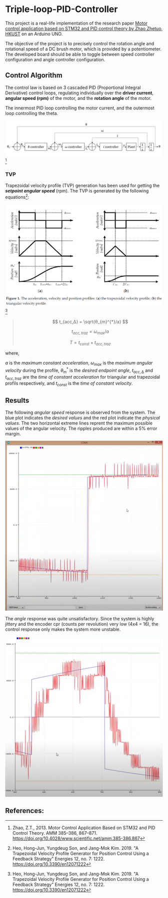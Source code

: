 # Triple-loop-PID-Controller
This project is a real-life implementation of the research paper [Motor control application based on STM32 and PID control theory by Zhao Zhetuo, HKUST](https://github.com/RaunakSRajpal/Triple-loop-PID-Controller/blob/main/PID-STM.pdf) on an Arduino UNO.

The objective of the project is to precisely control the rotation angle and rotational speed of a DC brush motor, which is provided by a potentiometer. The developed board should be able to toggle between speed controller configuration and angle controller configuration.

## Control Algorithm
The control law is based on 3 cascaded PID (Proportional Integral Derivative) control loops, regulating individually over the **driver current**, **angular speed (rpm)** of the motor, and the **rotation angle** of the motor.

The innermost PID loop controlling the motor current, and the outermost loop controlling the theta.

![alt text](https://github.com/RaunakSRajpal/Triple-loop-PID-Controller/blob/main/img/control%20law.png "Control Law")[^1]

### TVP
Trapezoidal velocity profile (TVP) generation has been used for getting the __*setpoint angular speed*__ (rpm). The TVP is generated by the following equations[^2]:

![alt text](https://github.com/RaunakSRajpal/Triple-loop-PID-Controller/blob/main/img/TVP.png "Trapezoidal and Triangular velocity profiles")[^2]

>$$ t_{acc,∆} = \sqrt{θ_{m}^{*}/a} $$
>
>$$ t_{acc,traz} = ω_{max}/a $$
>
>$$ T = t_{const} + t_{acc,traz} $$

where,

$a$ is the _maximum constant acceleration_, $ω_{max}$ is the _maximum angular velocity_ during the profile, $θ_{m}^{*}$ is the _desired endpoint angle_, $t_{acc,∆}$ and $t_{acc,traz}$ are the _time of constant acceleration_ for triangular and trapezoidal profils respectively, and $t_{const}$ is the _time of constant velocity_.

## Results
The following _angular speed_ response is observed from the system. The blue plot indicates the *desired values* and the red plot indicate the *physical values*. The two horizontal extreme lines reprent the maximum possible values of the angular velocity. The ripples produced are within a 5% error margin.

![alt text](https://github.com/RaunakSRajpal/Triple-loop-PID-Controller/blob/main/img/response%20curve.png "Angular Speed response curve under the control law")

The _angle_ response was quite unsatisfactory. Since the system is highly jittery and the encoder cpr (counts per revolution) very low (4x4 = 16), the control response only makes the system more unstable.

![alt text](https://github.com/RaunakSRajpal/Triple-loop-PID-Controller/blob/main/img/angle%20response.png "Angle response curve under the control law")

## References:
[^1]: Zhao, Z.T., 2013. Motor Control Application Based on STM32 and PID Control Theory. AMM 385–386, 867–871. https://doi.org/10.4028/www.scientific.net/amm.385-386.867
[^2]: Heo, Hong-Jun, Yungdeug Son, and Jang-Mok Kim. 2019. "A Trapezoidal Velocity Profile Generator for Position Control Using a Feedback Strategy" Energies 12, no. 7: 1222. https://doi.org/10.3390/en12071222
